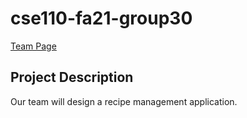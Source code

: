 # cse110-fa21-group30
[Team Page](admin/team.md)

## Project Description
Our team will design a recipe management application.
